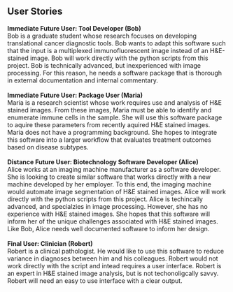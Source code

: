 ## User Stories
**Immediate Future User: Tool Developer (Bob)**<br> 
Bob is a graduate student whose research focuses on developing translational cancer diagnostic tools. Bob wants to adapt this software such that the input is a multiplexed immunofluorescent image instead of an H&E-stained image. Bob will work directly with the python scripts from this project. Bob is technically advanced, but inexperienced with image processing. For this reason, he needs a software package that is thorough in external documentation and internal commentary.
<br>
<br>
**Immediate Future User: Package User (Maria)**<br>
Maria is a research scientist whose work requires use and analysis of H&E stained images. From these images, Maria must be able to identify and enumerate immune cells in the sample. She will use this software package to aquire these parameters from recently aquired H&E stained images. Maria does not have a programming background. She hopes to integrate this software into a larger workflow that evaluates treatment outcomes based on disease subtypes.
<br>
<br>
**Distance Future User: Biotechnology Software Developer (Alice)**<br>
Alice works at an imaging machine manufacturer as a software developer. She is looking to create similar software that works directly with a new machine developed by her employer. To this end, the imaging machine would automate image segmentation of H&E stained images. Alice will work directly with the python scripts from this project. Alice is techincally advanced, and specialzies in image processing. However, she has no experience with H&E stained images. She hopes that this software will inform her of the unique challenges associated with H&E stained images. Like Bob, Alice needs well documented software to inform her design.
<br>
<br>
**Final User: Clinician (Robert)**<br>
Robert is a clinical pathologist. He would like to use this software to reduce variance in diagnoses between him and his colleagues. Robert would not work directly with the script and intead requires a user interface. Robert is an expert in H&E stained image analysis, but is not techonoligcally savvy. Robert will need an easy to use interface with a clear output.


